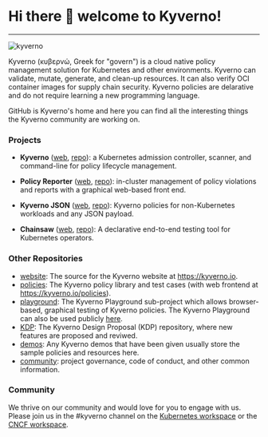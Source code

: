 # Hi there 👋 welcome to Kyverno! 
---

![kyverno](/kyverno-horizontal-color-small.png)

Kyverno (κυβερνώ, Greek for "govern") is a cloud native policy management solution for Kubernetes and other environments. Kyverno can validate, mutate, generate, and clean-up resources. It can also verify OCI container images for supply chain security. Kyverno policies are delarative and do not require learning a new programming language.

GitHub is Kyverno's home and here you can find all the interesting things the Kyverno community are working on.

### Projects

* **Kyverno** ([web](https://kyverno.io/), [repo](https://github.com/kyverno/kyverno)): a Kubernetes admission controller, scanner, and command-line for policy lifecycle management.

* **Policy Reporter** ([web](https://kyverno.github.io/policy-reporter/), [repo](https://github.com/kyverno/policy-reporter)): in-cluster management of policy violations and reports with a graphical web-based front end.

* **Kyverno JSON** ([web](https://kyverno.github.io/kyverno-json/latest/), [repo](https://github.com/kyverno/kyverno-json)): Kyverno policies for non-Kubernetes workloads and any JSON payload.

* **Chainsaw** ([web](https://kyverno.github.io/chainsaw/latest/), [repo](https://github.com/kyverno/chainsaw)): A declarative end-to-end testing tool for Kubernetes operators.

### Other Repositories

* [website](https://github.com/kyverno/website): The source for the Kyverno website at https://kyverno.io.
* [policies](https://github.com/kyverno/policies): The Kyverno policy library and test cases (with web frontend at https://kyverno.io/policies).
* [playground](https://github.com/kyverno/playground): The Kyverno Playground sub-project which allows browser-based, graphical testing of Kyverno policies. The Kyverno Playground can also be used publicly [here](https://playground.kyverno.io/).
* [KDP](https://github.com/kyverno/KDP): The Kyverno Design Proposal (KDP) repository, where new features are proposed and reviwed.
* [demos](https://github.com/kyverno/demos): Any Kyverno demos that have been given usually store the sample policies and resources here.
* [community](https://github.com/kyverno/community): project governance, code of conduct, and other common information.

### Community

We thrive on our community and would love for you to engage with us. Please join us in the #kyverno channel on the [Kubernetes workspace](https://kubernetes.slack.com) or the [CNCF workspace](https://cloud-native.slack.com).

